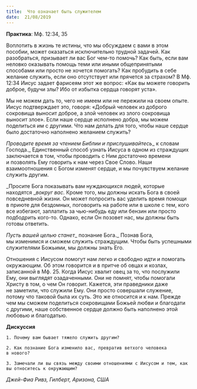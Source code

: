```yaml
---
title:  Что означает быть служителем
date:  21/08/2019
---
```


**Практика**: Мф. 12:34, 35

Воплотить в жизнь те истины, что мы обсуждаем с вами в этом пособии, может оказаться исключительно трудной задачей. Как разобраться, призывает ли вас Бог чем-то помочь? Как быть, если вам неловко оказывать помощь теми или иными общепринятыми способами или просто не хочется помогать? Как пробудить в себе желание служить, если оно отсутствует или прячется за страхом? В Мф. 12:34 Иисус задает фарисеям этот же вопрос: «Как вы можете говорить доброе, будучи злы? Ибо от избытка сердца говорят уста».

Мы не можем дать то, чего не имеем или не пережили на своем опыте. Иисус подтверждает это, говоря: «Добрый человек из доброго сокровища выносит доброе, а злой человек из злого сокровища выносит злое». Если наше сердце исполнено добра, мы можем поделиться им с другими. Что нам делать для того, чтобы наше сердце было достаточно наполнено желанием служить?

_Проводите время за чтением Библии и прислушивайтесь__ к словам Господа._ Единственный способ узнать Иисуса в одном из страждущих заключается в том, чтобы проводить с Ним достаточно времени и позволять Ему говорить к нам через Свое Слово. Наши взаимоотношения с Богом изменят сердце, и мы почувствуем желание служить другим.

_Просите Бога показывать вам нуждающихся людей, которые находятся __вокруг вас._ Кроме того, мы должны искать Бога в своей повседневной жизни. Он может попросить вас уделить время помощи в приюте для бездомных, поговорить на работе или в школе с тем, кого все избегают, заплатить за чью-нибудь еду или бензин или просто подбодрить кого-то. Однако, если Он позовет нас, мы должны быть готовы ответить.

_Пусть вашей целью станет__ познание Бога._ Познав Бога, мы изменимся и сможем служить страждущим. Чтобы быть успешными служителями Божьими, мы должны знать Его.

Отношения с Иисусом помогут нам легко и свободно идти и помогать окружающим. Об этом говорится и в притче об овцах и козлах, записанной в Мф. 25. Когда Иисус хвалит овец за то, что послужили Ему, они выглядят озадаченными. Они не помнят, чтобы помогали Христу в том, о чем Он говорит. Кажется, эти праведники даже не заметили, что служили Ему. Они просто совершали служение, потому что таковой была их суть. Это же относится и к нам. Прежде чем мы сможем поделиться сокровищами Божьей любви и благодати с другими, наше собственное сердце должно быть наполнено этой любовью и благодатью.

**Дискуссия**

`1.	Почему вам бывает тяжело служить другим?`

`2.	Как познание Бога изменило вас, превратив ветхого человека в нового?`

`3.	Замечали ли вы связь между своими отношениями с Иисусом и тем, как вы относитесь к окружающим?`

_Джей-Фиа Ривз, Гилберт, Аризона, США_